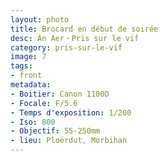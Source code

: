 ```yaml
---
layout: photo
title: Brocard en début de soirée
desc: An Aer・Pris sur le vif
category: pris-sur-le-vif
image: 7
tags:
- front
metadata:
- Boitier: Canon 1100D
- Focale: F/5.6
- Temps d'exposition: 1/200
- Iso: 800
- Objectif: 55-250mm
- lieu: Ploërdut, Morbihan
---
```


